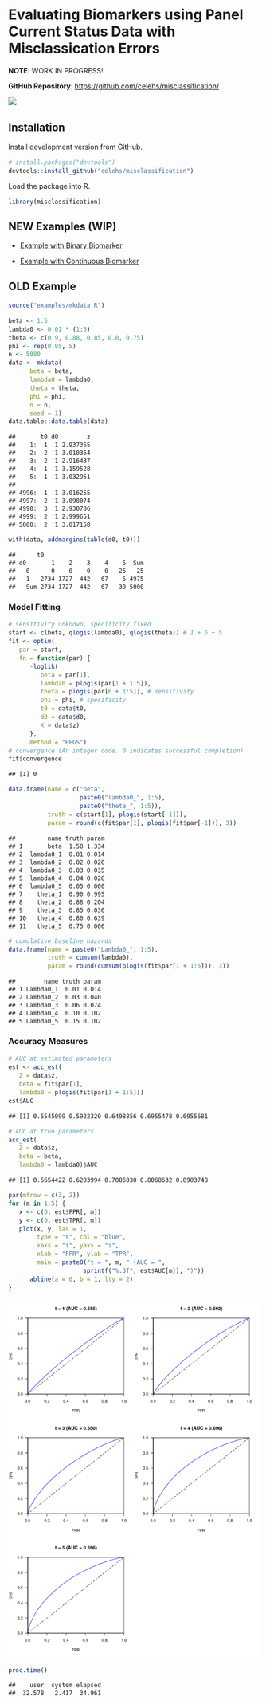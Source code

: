 
# Evaluating Biomarkers using Panel Current Status Data with Misclassication Errors

**NOTE**: WORK IN PROGRESS\!

**GitHub Repository**:
<https://github.com/celehs/misclassification/>

![](https://raw.githubusercontent.com/celehs/misclassification/development/flowchart/flowchart-misclassification.jpg)

## Installation

Install development version from GitHub.

``` r
# install.packages("devtools")
devtools::install_github("celehs/misclassification")
```

Load the package into R.

``` r
library(misclassification)
```

## NEW Examples (WIP)

  - [Example with Binary Biomarker](examples/setting1.md)

  - [Example with Continuous Biomarker](examples/setting2.md)

## OLD Example

``` r
source("examples/mkdata.R")
```

``` r
beta <- 1.5
lambda0 <- 0.01 * (1:5)
theta <- c(0.9, 0.88, 0.85, 0.8, 0.75)
phi <- rep(0.95, 5)
n <- 5000
data <- mkdata(
      beta = beta,
      lambda0 = lambda0,
      theta = theta,
      phi = phi,
      n = n,
      seed = 1)
data.table::data.table(data)
```

    ##       t0 d0        z
    ##    1:  1  1 2.937355
    ##    2:  2  1 3.018364
    ##    3:  2  1 2.916437
    ##    4:  1  1 3.159528
    ##    5:  1  1 3.032951
    ##   ---               
    ## 4996:  1  1 3.016255
    ## 4997:  2  1 3.098074
    ## 4998:  3  1 2.930786
    ## 4999:  2  1 2.999651
    ## 5000:  2  1 3.017158

``` r
with(data, addmargins(table(d0, t0)))
```

    ##      t0
    ## d0       1    2    3    4    5  Sum
    ##   0      0    0    0    0   25   25
    ##   1   2734 1727  442   67    5 4975
    ##   Sum 2734 1727  442   67   30 5000

### Model Fitting

``` r
# sensitivity unknown, specificity fixed
start <- c(beta, qlogis(lambda0), qlogis(theta)) # 1 + 5 + 5
fit <- optim(
   par = start,
   fn = function(par) {
      -loglik(
         beta = par[1],
         lambda0 = plogis(par[1 + 1:5]),
         theta = plogis(par[6 + 1:5]), # sensitivity
         phi = phi, # specificity
         t0 = data$t0,
         d0 = data$d0,
         X = data$z)
      },
      method = "BFGS")
# convergence (An integer code. 0 indicates successful completion)
fit$convergence
```

    ## [1] 0

``` r
data.frame(name = c("beta", 
                    paste0("lambda0_", 1:5), 
                    paste0("theta_", 1:5)),
           truth = c(start[1], plogis(start[-1])), 
           param = round(c(fit$par[1], plogis(fit$par[-1])), 3))
```

    ##         name truth param
    ## 1       beta  1.50 1.334
    ## 2  lambda0_1  0.01 0.014
    ## 3  lambda0_2  0.02 0.026
    ## 4  lambda0_3  0.03 0.035
    ## 5  lambda0_4  0.04 0.028
    ## 6  lambda0_5  0.05 0.000
    ## 7    theta_1  0.90 0.995
    ## 8    theta_2  0.88 0.204
    ## 9    theta_3  0.85 0.036
    ## 10   theta_4  0.80 0.639
    ## 11   theta_5  0.75 0.006

``` r
# cumulative baseline hazards
data.frame(name = paste0("Lambda0_", 1:5),
           truth = cumsum(lambda0),
           param = round(cumsum(plogis(fit$par[1 + 1:5])), 3))
```

    ##        name truth param
    ## 1 Lambda0_1  0.01 0.014
    ## 2 Lambda0_2  0.03 0.040
    ## 3 Lambda0_3  0.06 0.074
    ## 4 Lambda0_4  0.10 0.102
    ## 5 Lambda0_5  0.15 0.102

### Accuracy Measures

``` r
# AUC at estimated parameters
est <- acc_est(
   Z = data$z, 
   beta = fit$par[1], 
   lambda0 = plogis(fit$par[1 + 1:5]))
est$AUC
```

    ## [1] 0.5545099 0.5922320 0.6498856 0.6955478 0.6955681

``` r
# AUC at true parameters
acc_est(
   Z = data$z, 
   beta = beta, 
   lambda0 = lambda0)$AUC
```

    ## [1] 0.5654422 0.6203994 0.7086030 0.8068632 0.8903748

``` r
par(mfrow = c(3, 2))
for (m in 1:5) {
   x <- c(0, est$FPR[, m])
   y <- c(0, est$TPR[, m])
   plot(x, y, las = 1, 
        type = "s", col = "blue",
        xaxs = "i", yaxs = "i", 
        xlab = "FPR", ylab = "TPR",
        main = paste0("t = ", m, " (AUC = ", 
                     sprintf("%.3f", est$AUC[m]), ")"))
      abline(a = 0, b = 1, lty = 2)   
}
```

![](README_files/figure-gfm/ROC-1.png)<!-- -->

``` r
proc.time()
```

    ##    user  system elapsed 
    ##  32.578   2.417  34.961
